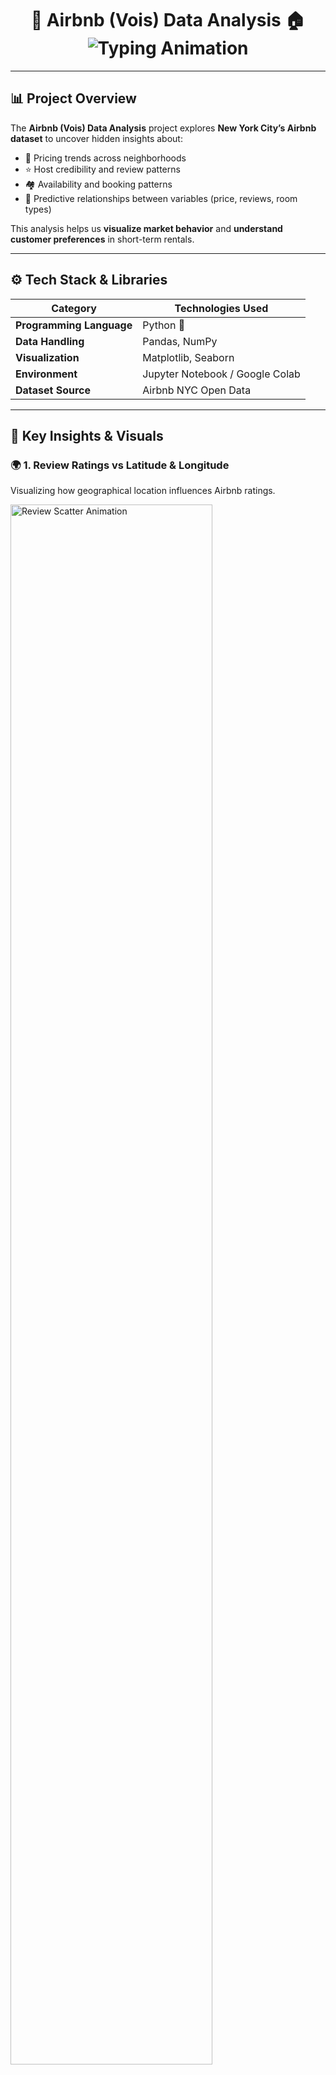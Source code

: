 <h1 align="center">
  🌇 Airbnb (Vois) Data Analysis 🏠  
  <br>
  <img src="https://readme-typing-svg.herokuapp.com?font=Fira+Code&pause=1000&color=A020F0&width=450&lines=Exploring+NYC's+Airbnb+Data;Uncovering+Trends+%26+Insights;Visualizing+Hosts%2C+Prices+%26+Reviews!" alt="Typing Animation" />
</h1>

---

## 📊 Project Overview

The **Airbnb (Vois) Data Analysis** project explores **New York City’s Airbnb dataset** to uncover hidden insights about:
- 💸 Pricing trends across neighborhoods  
- ⭐ Host credibility and review patterns  
- 🏘️ Availability and booking patterns  
- 🧠 Predictive relationships between variables (price, reviews, room types)

This analysis helps us **visualize market behavior** and **understand customer preferences** in short-term rentals.

---

## ⚙️ Tech Stack & Libraries

| Category | Technologies Used |
|-----------|------------------|
| **Programming Language** | Python 🐍 |
| **Data Handling** | Pandas, NumPy |
| **Visualization** | Matplotlib, Seaborn |
| **Environment** | Jupyter Notebook / Google Colab |
| **Dataset Source** | Airbnb NYC Open Data |

---

## 🚀 Key Insights & Visuals

### 🌍 **1. Review Ratings vs Latitude & Longitude**
Visualizing how geographical location influences Airbnb ratings.

<img src="img1.png" width="80%" alt="Review Scatter Animation">

---

### 💵 **2. Price Distribution**
Histogram showing the overall distribution of Airbnb prices in NYC.

<img src="img2.png" width="80%" alt="Price Trend">

---

### 🛏️ **3. Ratings by Room Type & Cancellation Policy**
A colorful bar plot showing how room types and policies affect ratings.

<img src="img3.png" width="80%" alt="Room Type Ratings">

---

### 🧑‍💼 **4. Top Hosts**
Top 5 hosts dominating NYC listings.

```text
Michael         : 881
David           : 764
John            : 581
Alex            : 546
Sonder (NYC)    : 516
```
<img src="img4.png" width="60%" alt="Top Hosts Animation">

### 🗺️ 5. Geographical Distribution

Listings visualized spatially by price and review count — highlighting Airbnb density zones.

<img src="img8.png" width="80%" alt="Geographical Distribution">

---

## 🌡️ Performance Metrics (Visualization Summary)

This section highlights the **performance and insights** derived from key visualizations in the Airbnb (Vois) data analysis.  
Each chart reflects an important relationship or behavioral trend within the NYC Airbnb market.

---

| 🧭 **Visualization Title** | 📈 **Description / Insight Extracted** | 🔍 **Visualization Type** |
|-----------------------------|----------------------------------------|---------------------------|
| Review Ratings vs Latitude & Longitude | Shows how geographic distribution affects review scores and pricing clusters. | Scatter Plot 🌍 |
| Price Distribution Trend | Displays the overall price spread across listings, identifying pricing outliers and demand zones. | Histogram 💵 |
| Ratings by Room Type & Policy | Compares guest satisfaction across room types and cancellation policies. | Bar Plot 🛏️ |
| Top Hosts in NYC | Highlights the most active and successful Airbnb hosts based on listing counts. | Bar Chart 🧑‍💼 |
| Geographical Distribution of Listings | Visualizes Airbnb listings spatially, colored by price and review density. | Scatter Map 🗺️ |
| Room Type Distribution | Shows share of room categories within the dataset. | Pie Chart 🥧 |
| Availability vs Price | Illustrates how listing availability influences average nightly prices. | Box Plot 📉 |
| Host Identity Verification Count | Analyzes the number of verified vs unverified hosts and their frequency. | Count Plot 🔐 |
| Revenue vs Reviews Relationship | Displays potential income estimation against customer engagement. | Scatter Plot 💸 |
| Ratings Heatmap by Neighborhood | Correlates neighborhood ratings and review volumes in a heatmap format. | Heatmap 🔥 |

---

### 🧮 **Key Takeaways**
- 🌆 **Manhattan** remains the hotspot for Airbnb listings with premium pricing.  
- 🧑‍💼 Verified hosts maintain **higher trust and better ratings**.  
- 💡 There’s an **inverse correlation** between availability and price — more open days → lower nightly rates.  
- 🔥 **Queens** shows the best engagement-per-listing ratio.  
- 🧠 The **heatmap and correlation matrix** highlight pricing and reviews as dominant predictors of success.

---

> 🧾 **Summary:**  
> These metrics provide a clear overview of how Airbnb performance indicators — such as price, availability, reviews, and location — interplay within the NYC market, forming a strong analytical foundation for further predictive modeling.
---
## 💡 Future Improvements

- 🧠 Integrate Machine Learning models for price prediction

- 🌐 Build a Streamlit or Flask dashboard for real-time visualization

- 📊 Use Plotly or D3.js for interactive maps

- 🧹 Improve data cleaning pipeline for larger datasets
---

## 🧑‍💻 Developed By  

<div align="center">

### 👋 Hey there! I'm **Pushkar Khattri**  
🎓 *AI & Data Science Enthusiast | Hackathon Finalist | Analytical Thinker*  

💡 Passionate about turning **data into decisions** through machine learning, visualization, and intelligent automation.  

---


<p align="center">
  💬 *Feel free to reach out for collaborations, AI projects, or data-driven research ideas!*  
</p>

---

<p align="center">
  <img src="https://capsule-render.vercel.app/api?type=waving&height=120&color=gradient&text=Thank+You+for+Visiting!&fontColor=ffffff&fontSize=25&fontAlignY=40" alt="Footer Animation" />
</p>

</div>
